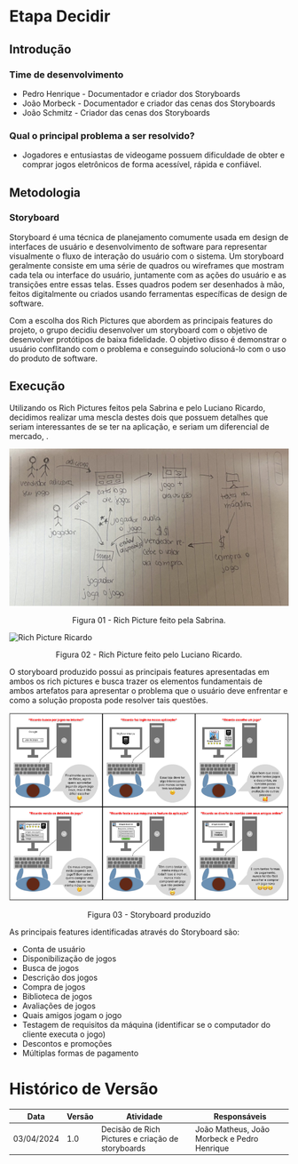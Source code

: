 # Etapa Decidir

## Introdução

### Time de desenvolvimento

- Pedro Henrique - Documentador e criador dos Storyboards
- João Morbeck - Documentador e criador das cenas dos Storyboards
- João Schmitz - Criador das cenas dos Storyboards

### Qual o principal problema a ser resolvido?

- Jogadores e entusiastas de videogame possuem dificuldade de obter e comprar jogos eletrônicos de forma acessível, rápida e confiável.

## Metodologia

### Storyboard

Storyboard é uma técnica de planejamento comumente usada em design de interfaces de usuário e desenvolvimento de software para representar visualmente o fluxo de interação do usuário com o sistema. Um storyboard geralmente consiste em uma série de quadros ou wireframes que mostram cada tela ou interface do usuário, juntamente com as ações do usuário e as transições entre essas telas. Esses quadros podem ser desenhados à mão, feitos digitalmente ou criados usando ferramentas específicas de design de software.

Com a escolha dos Rich Pictures que abordem as principais features do projeto, o grupo decidiu desenvolver um storyboard com o objetivo de desenvolver protótipos de baixa fidelidade. O objetivo disso é demonstrar o usuário conflitando com o problema e conseguindo solucioná-lo com o uso do produto de software.

## Execução

Utilizando os Rich Pictures feitos pela Sabrina e pelo Luciano Ricardo, decidimos realizar uma mescla destes dois que possuem detalhes que seriam interessantes de se ter na aplicação, e seriam um diferencial de mercado, .

![Rich Picture Sabrina](../assets/RichPictureSabrina.png)

<center>Figura 01 - Rich Picture feito pela Sabrina.</center>

![Rich Picture Ricardo](../assets/RichPictureLucianoRicardo.png)

<center>Figura 02 - Rich Picture feito pelo Luciano Ricardo.</center>

O storyboard produzido possui as principais features apresentadas em ambos os rich pictures e busca trazer os elementos fundamentais de ambos artefatos para apresentar o problema que o usuário deve enfrentar e como a solução proposta pode resolver tais questões.

![Storyboard](../assets/storyboard.png)

<center>Figura 03 - Storyboard produzido</center>

As principais features identificadas através do Storyboard são:

- Conta de usuário
- Disponibilização de jogos
- Busca de jogos
- Descrição dos jogos
- Compra de jogos
- Biblioteca de jogos
- Avaliações de jogos
- Quais amigos jogam o jogo
- Testagem de requisitos da máquina (identificar se o computador do cliente executa o jogo)
- Descontos e promoções
- Múltiplas formas de pagamento

# Histórico de Versão

| Data | Versão | Atividade | Responsáveis |
| ---- | ------ | --------- | ----------- |
| 03/04/2024 | 1.0 | Decisão de Rich Pictures e criação de storyboards | João Matheus, João Morbeck e Pedro Henrique |
